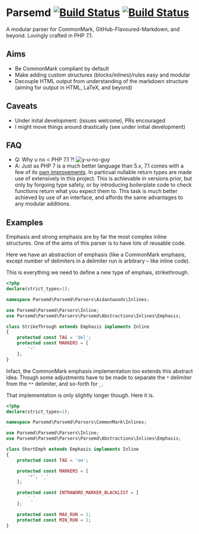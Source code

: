 # Parsemd [![Build Status](https://travis-ci.org/Parsemd/Parsemd.svg?branch=master)](https://travis-ci.org/Parsemd/Parsemd) [![Build Status](https://ci.appveyor.com/api/projects/status/github/parsemd/parsemd?branch=master&svg=true&retina=true)](https://ci.appveyor.com/project/aidantwoods/parsemd)
A modular parser for CommonMark, GitHub-Flavoured-Markdown, and beyond. Lovingly crafted in PHP 7.1.

## Aims
* Be CommonMark compliant by default
* Make adding custom structures (blocks/inlines)/rules easy and modular
* Decouple HTML output from understanding of the markdown structure (aiming for output in HTML, LaTeX, and beyond)

## Caveats
* Under inital development: (issues welcome), PRs encouraged
* I might move things around drastically (see under initial development)

## FAQ
- Q: Why u no < PHP 7.1 ?! ![y-u-no-guy](https://cloud.githubusercontent.com/assets/3288888/25992650/26c732d4-36ff-11e7-8f0d-a701c9858a94.jpg)
- A: Just as PHP 7 is a much better language than 5.x, 7.1 comes with a few of its [own improvements](http://php.net/manual/en/migration71.new-features.php). In particual nullable return types are made use of extensively in this project. This is achievable in versions prior, but only by forgoing type safety, or by introducing boilerplate code to check functions return what you expect them to. This task is much better achieved by use of an interface, and affords the same advantages to any modular additions.

## Examples
Emphasis and strong emphasis are by far the most complex inline structures.
One of the aims of this parser is to have lots of reusable code.

Here we have an abstraction of emphasis (like a CommonMark emphasis, except
number of delimiters in a delimiter run is arbitrary – like inline code).

This is everything we need to define a new type of emphais, strikethrough.
```php
<?php
declare(strict_types=1);

namespace Parsemd\Parsemd\Parsers\Aidantwoods\Inlines;

use Parsemd\Parsemd\Parsers\Inline;
use Parsemd\Parsemd\Parsers\Parsemd\Abstractions\Inlines\Emphasis;

class StrikeThrough extends Emphasis implements Inline
{
    protected const TAG = 'del';
    protected const MARKERS = [
        '~'
    ];
}
```

Infact, the CommonMark emphasis implementation too extends this abstract
idea. Though some adjustments have to be made to separate the `*` delimiter from
the `**` delimiter, and so-forth for `_`.

That implementation is only slightly longer though. Here it is.
```php
<?php
declare(strict_types=1);

namespace Parsemd\Parsemd\Parsers\CommonMark\Inlines;

use Parsemd\Parsemd\Parsers\Inline;
use Parsemd\Parsemd\Parsers\Parsemd\Abstractions\Inlines\Emphasis;

class ShortEmph extends Emphasis implements Inline
{
    protected const TAG = 'em';

    protected const MARKERS = [
        '*', '_'
    ];

    protected const INTRAWORD_MARKER_BLACKLIST = [
        '_'
    ];

    protected const MAX_RUN = 1;
    protected const MIN_RUN = 1;
}
```
